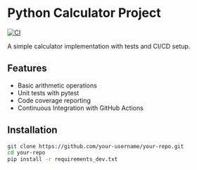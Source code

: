 # Python Calculator Project

[![CI](https://github.com/your-username/your-repo/actions/workflows/python-ci.yml/badge.svg)](https://github.com/your-username/your-repo/actions)

A simple calculator implementation with tests and CI/CD setup.

## Features
- Basic arithmetic operations
- Unit tests with pytest
- Code coverage reporting
- Continuous Integration with GitHub Actions

## Installation
```bash
git clone https://github.com/your-username/your-repo.git
cd your-repo
pip install -r requirements_dev.txt